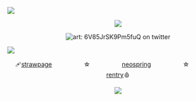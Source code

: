  ![](https://imgur.com/BaaQ6A6.png) <p align="center"> ![](https://komarev.com/ghpvc/?username=undeadlost&color=8b6a5b&label=✄) </p> <p align="center"> ![art: 6V85JrSK9Pm5fuQ on twitter](https://imgur.com/PTUeP6R.png) </p> 
 ![](https://imgur.com/BaaQ6A6.png) <p align="center"> 🩹[strawpage](https://cannibalisticurges.straw.page)ㅤㅤㅤ ㅤㅤ ☆ㅤ ㅤㅤ ㅤㅤ[neospring](https://neospring.org/@cannib4l)ㅤㅤㅤ ㅤㅤ ☆ㅤ ㅤㅤ ㅤㅤ[rentry](https://neospring.org/@cannib4l)🩸 <p align="center"> 
  ![](https://imgur.com/BaaQ6A6.png)
